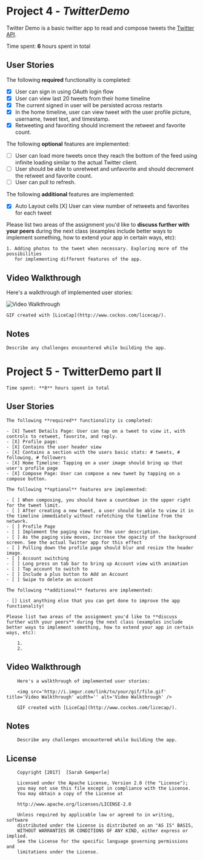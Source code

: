 # Project 4 - *TwitterDemo*

Twitter Demo is a basic twitter app to read and compose tweets the [Twitter API](https://apps.twitter.com/).

Time spent: **6** hours spent in total

## User Stories

The following **required** functionality is completed:

- [X] User can sign in using OAuth login flow
- [X] User can view last 20 tweets from their home timeline
- [X] The current signed in user will be persisted across restarts
- [X] In the home timeline, user can view tweet with the user profile picture, username, tweet text, and timestamp.
- [X] Retweeting and favoriting should increment the retweet and favorite count.

The following **optional** features are implemented:

- [ ] User can load more tweets once they reach the bottom of the feed using infinite loading similar to the actual Twitter client.
- [ ] User should be able to unretweet and unfavorite and should decrement the retweet and favorite count.
- [ ] User can pull to refresh.

The following **additional** features are implemented:

- [X] Auto Layout cells 
  [X] User can view number of retweets and favorites for each tweet

Please list two areas of the assignment you'd like to **discuss further with your peers** during the next class (examples include better ways to implement something, how to extend your app in certain ways, etc):

    1. Adding photos to the tweet when necessary. Exploring more of the possibilities
       for implementing different features of the app.

## Video Walkthrough 

   Here's a walkthrough of implemented user stories:
    

   <img src='http://i.imgur.com/JEKIylg.gif' title='Video Walkthrough' width='' alt='Video Walkthrough' />
    

    GIF created with [LiceCap](http://www.cockos.com/licecap/).

## Notes

    Describe any challenges encountered while building the app.



# Project 5 - TwitterDemo part II

    Time spent: **8** hours spent in total

## User Stories

    The following **required** functionality is completed:

    - [X] Tweet Details Page: User can tap on a tweet to view it, with controls to retweet, favorite, and reply.
    - [X] Profile page:
    - [X] Contains the user header view
    - [X] Contains a section with the users basic stats: # tweets, # following, # followers
    - [X] Home Timeline: Tapping on a user image should bring up that user's profile page
    - [X] Compose Page: User can compose a new tweet by tapping on a compose button.

    The following **optional** features are implemented:

    - [ ] When composing, you should have a countdown in the upper right for the tweet limit.
    - [ ] After creating a new tweet, a user should be able to view it in the timeline immediately without refetching the timeline from the network.
    - [ ] Profile Page
    - [ ] Implement the paging view for the user description.
    - [ ] As the paging view moves, increase the opacity of the background screen. See the actual Twitter app for this effect
    - [ ] Pulling down the profile page should blur and resize the header image.
    - [ ] Account switching
    - [ ] Long press on tab bar to bring up Account view with animation
    - [ ] Tap account to switch to
    - [ ] Include a plus button to Add an Account
    - [ ] Swipe to delete an account

    The following **additional** features are implemented:

    - [] List anything else that you can get done to improve the app functionality!

    Please list two areas of the assignment you'd like to **discuss further with your peers** during the next class (examples include better ways to implement something, how to extend your app in certain ways, etc):

        1. 
        2. 

## Video Walkthrough 

        Here's a walkthrough of implemented user stories:

        <img src='http://i.imgur.com/link/to/your/gif/file.gif' title='Video Walkthrough' width='' alt='Video Walkthrough' />

        GIF created with [LiceCap](http://www.cockos.com/licecap/).

## Notes

        Describe any challenges encountered while building the app.

## License

        Copyright [2017]  [Sarah Gemperle]

        Licensed under the Apache License, Version 2.0 (the "License");
        you may not use this file except in compliance with the License.
        You may obtain a copy of the License at

        http://www.apache.org/licenses/LICENSE-2.0

        Unless required by applicable law or agreed to in writing, software
        distributed under the License is distributed on an "AS IS" BASIS,
        WITHOUT WARRANTIES OR CONDITIONS OF ANY KIND, either express or implied.
        See the License for the specific language governing permissions and
        limitations under the License. 
